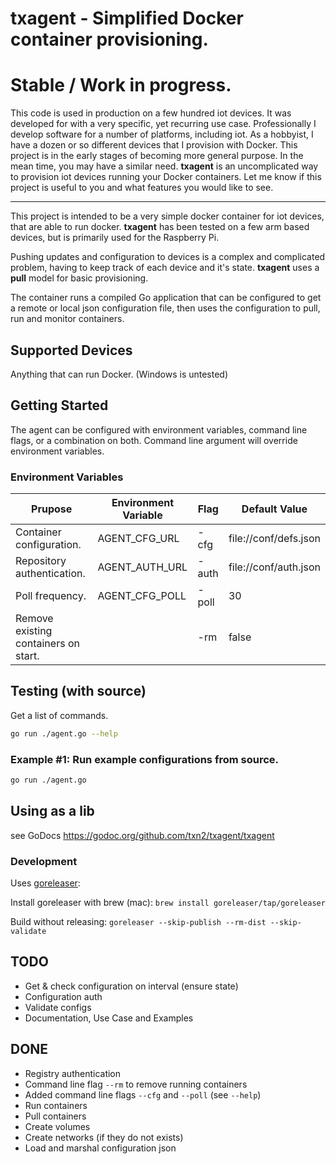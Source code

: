 # txagent - Simplified Docker container provisioning.

# Stable / Work in progress.

This code is used in production on a few hundred iot devices. It was developed for with a very specific, yet recurring use case. Professionally I develop software for a number of platforms, including iot. As a hobbyist, I have a dozen or so different devices that I provision with Docker. This project is in the early stages of becoming more general purpose. In the mean time, you may have a similar need. **txagent** is an uncomplicated way to provision iot devices running your Docker containers. Let me know if this project is useful to you and what features you would like to see.

----

This project is intended to be a very simple docker container for iot devices, that are able to run docker. **txagent** has been tested on a few arm based devices, but is primarily used for the Raspberry Pi.

Pushing updates and configuration to devices is a complex and complicated problem, having to keep track of each device and it's state. **txagent** uses a **pull** model for basic provisioning.

The container runs a compiled Go application that can be configured to get a remote or local json configuration file, then uses the configuration to pull, run and monitor containers.



## Supported Devices

Anything that can run Docker. (Windows is untested)

## Getting Started

The agent can be configured with environment variables, command line flags, or a combination on both. Command line argument will override environment variables.

### Environment Variables

| Prupose                    | Environment Variable | Flag  | Default Value |
| -------                    | -------------------- | ----  | ------------- |
| Container configuration.   | AGENT_CFG_URL        | -cfg  | file://conf/defs.json |
| Repository authentication. | AGENT_AUTH_URL       | -auth | file://conf/auth.json |
| Poll frequency.            | AGENT_CFG_POLL       | -poll | 30    |
| Remove existing containers on start. |            | -rm   | false |


## Testing (with source)

Get a list of commands.

```bash
go run ./agent.go --help
```

### Example #1: Run example configurations from source.

```bash
go run ./agent.go
```

## Using as a lib

see GoDocs
https://godoc.org/github.com/txn2/txagent/txagent

### Development

Uses [goreleaser](https://goreleaser.com):

Install goreleaser with brew (mac):
`brew install goreleaser/tap/goreleaser`

Build without releasing:
`goreleaser --skip-publish --rm-dist --skip-validate`


## TODO

- Get & check configuration on interval (ensure state)
- Configuration auth
- Validate configs
- Documentation, Use Case and Examples

## DONE

- Registry authentication
- Command line flag `--rm` to remove running containers
- Added command line flags `--cfg` and `--poll` (see `--help`)
- Run containers
- Pull containers
- Create volumes
- Create networks (if they do not exists)
- Load and marshal configuration json
